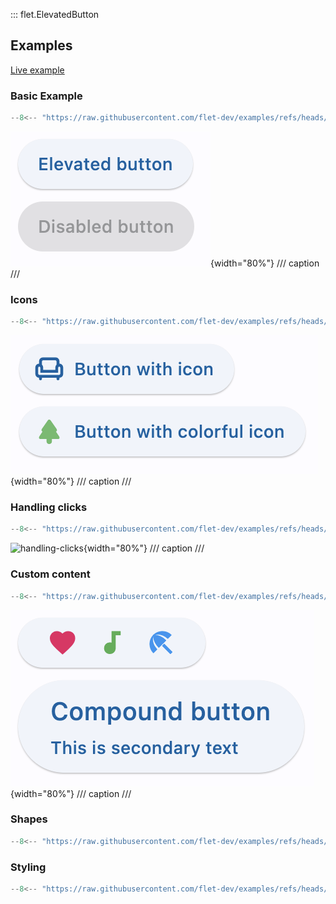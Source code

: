::: flet.ElevatedButton

## Examples

[Live example](https://flet-controls-gallery.fly.dev/buttons/elevatedbutton)

### Basic Example

```python
--8<-- "https://raw.githubusercontent.com/flet-dev/examples/refs/heads/v1-docs/python/controls/elevated-button/basic.py"
```

![basic](https://raw.githubusercontent.com/flet-dev/examples/v1-docs/python/controls/elevated-button/media/basic.png){width="80%"}
/// caption
///

### Icons

```python
--8<-- "https://raw.githubusercontent.com/flet-dev/examples/refs/heads/v1-docs/python/controls/elevated-button/icons.py"
```

![icons](https://raw.githubusercontent.com/flet-dev/examples/v1-docs/python/controls/elevated-button/media/icons.png){width="80%"}
/// caption
///

### Handling clicks

```python
--8<-- "https://raw.githubusercontent.com/flet-dev/examples/refs/heads/v1-docs/python/controls/elevated-button/handling-clicks.py"
```

![handling-clicks](https://raw.githubusercontent.com/flet-dev/examples/v1-docs/python/controls/elevated-button/media/handling-clicks.png){width="80%"}
/// caption
///

### Custom content

```python
--8<-- "https://raw.githubusercontent.com/flet-dev/examples/refs/heads/v1-docs/python/controls/elevated-button/custom-content.py"
```

![custom-content](https://raw.githubusercontent.com/flet-dev/examples/v1-docs/python/controls/elevated-button/media/custom-content.png){width="80%"}
/// caption
///

### Shapes

```python
--8<-- "https://raw.githubusercontent.com/flet-dev/examples/refs/heads/v1-docs/python/controls/elevated-button/shapes.py"
```

### Styling

```python
--8<-- "https://raw.githubusercontent.com/flet-dev/examples/refs/heads/v1-docs/python/controls/elevated-button/styling.py"
```
